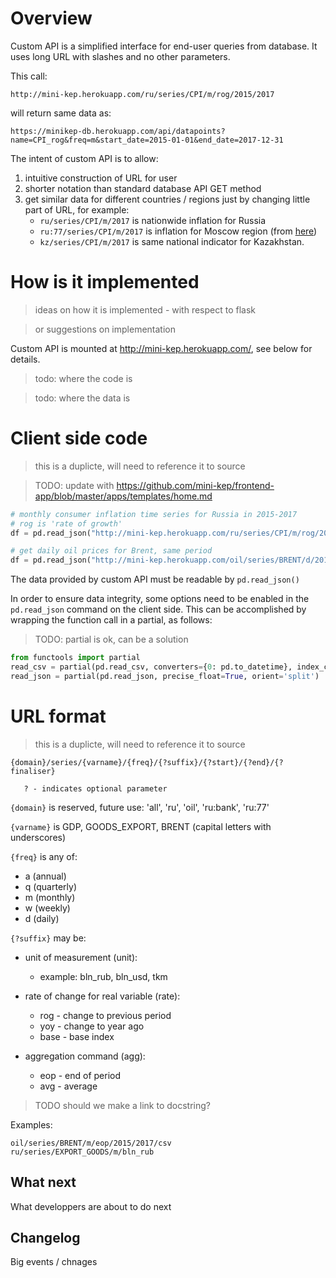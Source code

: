 Overview
========

Custom API is a simplified interface for end-user queries from database. 
It uses long URL with slashes and no other parameters.

This call: 

```http://mini-kep.herokuapp.com/ru/series/CPI/m/rog/2015/2017```

will return same data as:

```https://minikep-db.herokuapp.com/api/datapoints?name=CPI_rog&freq=m&start_date=2015-01-01&end_date=2017-12-31```

The intent of custom API is to allow:
1. intuitive construction of URL for user
2. shorter notation than standard database API GET method 
3. get similar data for different countries / regions just by changing little part of URL, for example: 
   - ```ru/series/CPI/m/2017``` is nationwide inflation for Russia 
   - ```ru:77/series/CPI/m/2017``` is inflation for Moscow region (from [here](http://www.gks.ru/bgd/regl/b16_17/IssWWW.exe/Stg/10-2-1.xls))  
   - ```kz/series/CPI/m/2017``` is same national indicator for Kazakhstan.


How is it implemented
=====================

> ideas on how it is implemented - with respect to flask 

> or suggestions on implementation 

Custom API is mounted at <http://mini-kep.herokuapp.com/>, see below for details. 

> todo: where the code is 

> todo: where the data is 


Client side code
================

> this is a duplicte, will need to reference it to source

> TODO: update with https://github.com/mini-kep/frontend-app/blob/master/apps/templates/home.md

```python
# monthly consumer inflation time series for Russia in 2015-2017
# rog is 'rate of growth'
df = pd.read_json("http://mini-kep.herokuapp.com/ru/series/CPI/m/rog/2015/2017")

# get daily oil prices for Brent, same period
df = pd.read_json("http://mini-kep.herokuapp.com/oil/series/BRENT/d/2015/2017") 

```

The data provided by custom API must be readable by ```pd.read_json()```

In order to ensure data integrity, some options need to be enabled in the
```pd.read_json``` command on the client side. This can be accomplished by
wrapping the function call in a partial, as follows:

> TODO: partial is ok, can be a solution 

```python
from functools import partial
read_csv = partial(pd.read_csv, converters={0: pd.to_datetime}, index_col=0)
read_json = partial(pd.read_json, precise_float=True, orient='split')
```

URL format
==========

> this is a duplicte, will need to reference it to source

```
{domain}/series/{varname}/{freq}/{?suffix}/{?start}/{?end}/{?finaliser} 

   ? - indicates optional parameter
```
       
`{domain}` is reserved, future use: 'all', 'ru', 'oil', 'ru:bank', 'ru:77'

`{varname}` is GDP, GOODS_EXPORT, BRENT (capital letters with underscores)

`{freq}` is any of:  
- a (annual)
- q (quarterly)
- m (monthly)
- w (weekly)
- d (daily)

`{?suffix}` may be: 
- unit of measurement (unit):
    - example: bln_rub, bln_usd, tkm
     
- rate of change for real variable (rate):
    - rog - change to previous period
    - yoy - change to year ago
    - base - base index
     
- aggregation command (agg): 
    - eop - end of period
    - avg - average
    
> TODO should we make a link to docstring?    

Examples:

```
oil/series/BRENT/m/eop/2015/2017/csv
ru/series/EXPORT_GOODS/m/bln_rub
```

What next
---------

What developpers are about to do next

Changelog
---------

Big events / chnages
